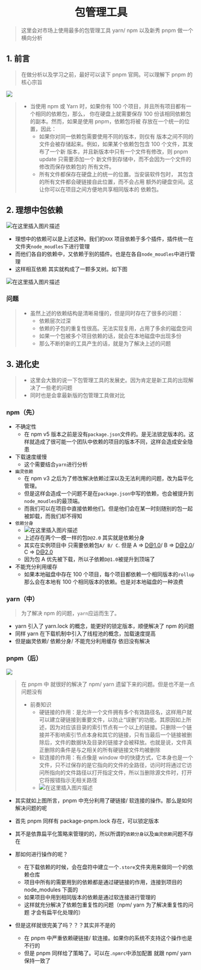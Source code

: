 <h1 align="center">包管理工具</h1>

> 这里会对市场上使用最多的包管理工具 yarn/ npm 以及新秀 pnpm 做一个横向分析

## 1. 前言

> 在做分析以及学习之前，最好可以读下 pnpm 官网。可以理解下 pnpm 的核心宗旨

![](https://www.pnpm.cn/assets/images/node-modules-structure-8ab301ddaed3b7530858b233f5b3be57.jpg)

> - 当使用 npm 或 Yarn 时，如果你有 100 个项目，并且所有项目都有一个相同的依赖包，那么， 你在硬盘上就需要保存 100 份该相同依赖包的副本。然而，如果是使用 pnpm，依赖包将被 存放在一个统一的位置，因此：
>   - 如果你对同一依赖包需要使用不同的版本，则仅有 版本之间不同的文件会被存储起来。例如，如果某个依赖包包含 100 个文件，其发布了一个新 版本，并且新版本中只有一个文件有修改，则 pnpm update 只需要添加一个 新文件到存储中，而不会因为一个文件的修改而保存依赖包的 所有文件。
>   - 所有文件都保存在硬盘上的统一的位置。当安装软件包时， 其包含的所有文件都会硬链接自此位置，而不会占用 额外的硬盘空间。这让你可以在项目之间方便地共享相同版本的 依赖包。

## 2. 理想中包依赖

![在这里插入图片描述](https://img-blog.csdnimg.cn/9f7d69b4a936478a8564b420d2fe2ee6.png)

- 理想中的依赖可以是上述这种。我们的`XXX` 项目依赖于多个插件，插件统一在文件夹`node_moudles`下进行管理
- 而他们各自的依赖中，又依赖于别的插件。也是在各自`node_moudles`中进行管理
- 这样相互依赖 其实就构成了一颗多叉树。如下图

![在这里插入图片描述](https://img-blog.csdnimg.cn/4d5f40c077dc48cbbd34598bc77c0759.png)

### 问题

> - 虽然上述的依赖结构是清晰易懂的，但是同时存在了很多的问题：
>   - 依赖层次过深
>   - 依赖的子包的重复性很高。无法实现复用，占用了多余的磁盘空间
>   - 如果一个包被多个项目依赖的话，就会在本地磁盘中出现多份
>   - 那么不断的新的工具产生的话，就是为了解决上述的问题

## 3. 进化史

> - 这里会大致的说一下包管理工具的发展史。因为肯定是新工具的出现解决了一些老的问题
> - 同时也是会拿最新版的包管理工具做对比

### npm（先）

- 不确定性
  - 在 npm v5 版本之前是没有`package.json`文件的。是无法锁定版本的。这样就造成了很可能一个团队中依赖的项目的版本不同，这样会造成安全隐患
- 下载速度缓慢
  - 这个需要结合`yarn`进行分析
- `幽灵依赖`
  - 在 npm v3 之后为了修改解决依赖过深以及无法利用的问题，改为扁平化管理。
  - 但是这样会造成一个问题不是在`package.json`中写的依赖，也会被提升到`node_moudles`的最顶端。
  - 而我们可以在项目中直接依赖他们。但是他们会在某一时刻随别的包一起被卸载，而我们却不得知
- `依赖分身`
  - ![在这里插入图片描述](https://img-blog.csdnimg.cn/e3c6b774976d4a7ba5049232aa2e9445.png)
  - 上述存在两个一模一样的包`D@2.0` 其实就是依赖分身
  - 其实在实例项目中 只需要依赖包`A/ B/ C`. 但是 A => D@1.0/ B => D@2.0/ C => D@2.0
  - 因为包 A 优先被下载，所以子依赖`D@1.0`被提升到顶端了
- 不能充分利用缓存
  - 如果本地磁盘中存在 100 个项目，每个项目都依赖一个相同版本的`rollup` 那么会在本地有 100 个相同版本的依赖。也是对本地磁盘的一种浪费

### yarn（中）

> 为了解决 npm 的问题，`yarn`应运而生了。

- yarn 引入了 yarn.lock 的概念，能更好的锁定版本，顺便解决了 npm 的问题
- 同样 yarn 在下载机制中引入了线程池的概念，加载速度提高
- 但是幽灵依赖/ 依赖分身/ 不能充分利用缓存 依旧没有解决

### pnpm（后）

![](https://www.pnpm.cn/assets/images/node-modules-structure-8ab301ddaed3b7530858b233f5b3be57.jpg)

> 在 pnpm 中 就很好的解决了 npm/ yarn 遗留下来的问题。但是也不是一点问题没有
>
> - 前奏知识
>   - 硬链接的作用：是允许一个文件拥有多个有效路径名，这样用户就可以建立硬链接到重要文件，以防止“误删”的功能。其原因如上所述，因为对应该目录的索引节点有一个以上的链接。只删除一个链接并不影响索引节点本身和其它的链接，只有当最后一个链接被删除后，文件的数据块及目录的链接才会被释放。也就是说，文件真正删除的条件是与之相关的所有硬链接文件均被删除
>   - 软连接的作用：有点像是 window 中的快捷方式，它本身也是一个文件，只不过保存的是它指向的文件的全路径，访问时将通过它访问所指向的文件路径以打开指定文件，所以当删除源文件时，打开它将报错指示无相关路径
>   - ![在这里插入图片描述](https://img-blog.csdnimg.cn/285c11b43dd44dad94d6ba046ca0f8c3.png)

- 其实就如上图所言，pnpm 中充分利用了硬链接/ 软连接的操作。那么是如何解决问题的呢

- 首先 pnpm 同样有 package-pnpm.lock 存在，可以锁定版本
- 其不是依靠扁平化策略来管理的的，所以所谓的`依赖分身`以及`幽灵依赖`问题不存在
- 那如何进行操作的呢？
  - 在下载依赖的时候，会在盘符中建立一个`.store`文件夹用来做同一个的依赖仓库
  - 项目中所有的需要用到的依赖都是通过硬链接的作用，连接到项目的 node_modules 下面的
  - 如果项目中用到相同版本的依赖是通过软连接进行管理的
  - 这样就充分解决了依赖包重复性的问题（npm/ yarn 为了解决重复性的问题 才会有扁平化处理的）
- 但是这样就很完美了吗？？？其实并不是的
  - 在 pnpm 中严重依赖硬链接/ 软连接。如果你的系统不支持这个操作也是不行的
  - 但是 pnpm 同样给了策略了。可以在`.npmrc`中添加配置 就跟 npm/ yarn 保持一致了
